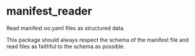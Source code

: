 # manifest_reader

Read manifest oo.yaml files as structured data.

This package should always respect the schema of the manifest file and read files as faithful to the schema as possible.